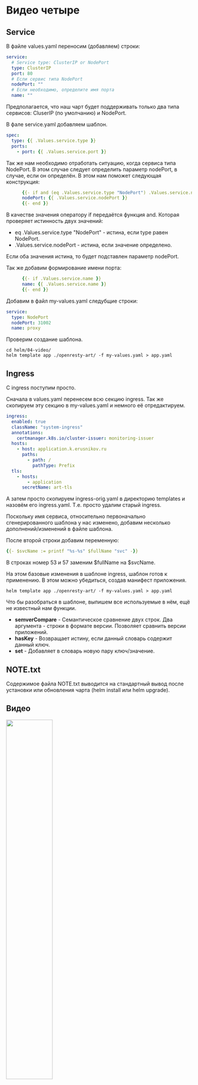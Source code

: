 # Видео четыре

## Service

В файле values.yaml переносим (добавляем) строки:

```yaml
service:
  # Service type: ClusterIP or NodePort
  type: ClusterIP
  port: 80
  # Если сервис типа NodePort
  nodePort: ""
  # Если необходимо, определите имя порта
  name: ""
```

Предполагается, что наш чарт будет поддерживать только 
два типа сервисов: CluserIP (по умолчанию) и NodePort.

В фале service.yaml добавляем шаблон.

```yaml
spec:
  type: {{ .Values.service.type }}
  ports:
    - port: {{ .Values.service.port }}
```

Так же нам необходимо отработать ситуацию, когда сервиса типа NodePort.
В этом случае следует определить параметр nodePort, в случае, если 
он определён. В этом нам поможет следующая конструкция:

```yaml
      {{- if and (eq .Values.service.type "NodePort") .Values.service.nodePort }}
      nodePort: {{ .Values.service.nodePort }}
      {{- end }}
```

В качестве значения оператору if передаётся функция and. Которая проверяет
истинность двух значений:
* eq .Values.service.type "NodePort" - истина, если type равен NodePort.
* .Values.service.nodePort - истина, если значение определено.

Если оба значения истина, то будет подставлен параметр nodePort.

Так же добавим формирование имени порта:

```yaml
      {{- if .Values.service.name }}
      name: {{ .Values.service.name }}
      {{- end }}
```

Добавим в файл my-values.yaml следубщие строки:

```yaml
service:
  type: NodePort
  nodePort: 31002
  name: proxy
```

Проверим создание шаблона.

    cd helm/04-video/
    helm template app ./openresty-art/ -f my-values.yaml > app.yaml

## Ingress

C ingress поступим просто.

Сначала в values.yaml перенесем всю секцию ingress.
Так же скопируем эту секцию в my-values.yaml и немного её отредактируем.

```yaml
ingress:
  enabled: true
  className: "system-ingress"
  annotations:
    certmanager.k8s.io/cluster-issuer: monitoring-issuer
  hosts:
    - host: application.k.erusnikov.ru
      paths:
        - path: /
          pathType: Prefix
  tls:
    - hosts:
        - application
      secretName: art-tls
```

А затем просто скопируем ingress-orig.yaml в директорию templates и
назовём его ingress.yaml. Т.е. просто удалим старый ingress.

Поскольку имя сервиса, относительно первоначально сгенерированного шаблона
у нас изменено, добавим несколько дополнений/изменений в файле шаблона.

После второй строки добавим переменную:

```yaml
{{- $svcName := printf "%s-%s" $fullName "svc" -}}
```

В строках номер 53 и 57 заменим $fullName на $svcName.

На этом базовые изменения в шаблоне ingress, шаблон готов к применению. 
В этом можно убедиться, создав манифест приложения.

    helm template app ./openresty-art/ -f my-values.yaml > app.yaml

Что бы разобраться в шаблоне, выпишем все используемые в нём, ещё
не известный нам функции.

* **semverCompare** - Семантическое сравнение двух строк. Два аргумента -
строки в формате версии. Позволяет сравнить версии приложений.
* **hasKey** - Возвращает истину, если данный словарь содержит данный ключ.
* **set** - Добавляет в словарь новую пару ключ/значение.

## NOTE.txt

Содержимое файла NOTE.txt выводится на стандартный вывод после установки 
или обновления чарта (helm install или helm upgrade).

## Видео

[<img src="https://img.youtube.com/vi/dwS21jD7fq0/maxresdefault.jpg" width="50%">](https://youtu.be/dwS21jD7fq0)